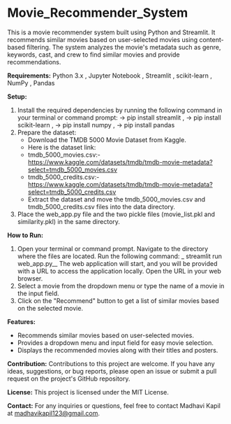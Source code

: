 # Movie_Recommender_System
This is a movie recommender system built using Python and Streamlit. It recommends similar movies based on user-selected movies using content-based filtering. The system analyzes the movie's metadata such as genre, keywords, cast, and crew to find similar movies and provide recommendations.

**Requirements:** Python 3.x , Jupyter Notebook , Streamlit , scikit-learn , NumPy , Pandas

**Setup:**
1. Install the required dependencies by running the following command in your terminal or command prompt: -> pip install streamlit , -> 
   pip install scikit-learn , -> pip install numpy , -> pip install pandas
2. Prepare the dataset:
   - Download the TMDB 5000 Movie Dataset from Kaggle.
   - Here is the dataset link:
   - tmdb_5000_movies.csv:-https://www.kaggle.com/datasets/tmdb/tmdb-movie-metadata?select=tmdb_5000_movies.csv
   - tmdb_5000_credits.csv:-https://www.kaggle.com/datasets/tmdb/tmdb-movie-metadata?select=tmdb_5000_credits.csv
   - Extract the dataset and move the tmdb_5000_movies.csv and tmdb_5000_credits.csv files into the data directory.
3. Place the web_app.py file and the two pickle files (movie_list.pkl and similarity.pkl) in the same directory.

**How to Run:**
1. Open your terminal or command prompt. Navigate to the directory where the files are located. Run the following command: _ streamlit 
   run web_app.py__ The web application will start, and you will be provided with a URL to access the application locally. Open the URL 
   in your web browser.
2. Select a movie from the dropdown menu or type the name of a movie in the input field.
3. Click on the "Recommend" button to get a list of similar movies based on the selected movie.

**Features:**
- Recommends similar movies based on user-selected movies.
- Provides a dropdown menu and input field for easy movie selection.
- Displays the recommended movies along with their titles and posters.

**Contribution:** Contributions to this project are welcome. If you have any ideas, suggestions, or bug reports, please open an issue or submit a pull request on the project's GitHub repository.

**License:**
This project is licensed under the MIT License.

**Contact:** For any inquiries or questions, feel free to contact Madhavi Kapil at madhavikapil123@gmail.com.
